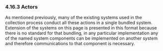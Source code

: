 ### 4.16.3 Actors

As mentioned previously, many of the existing systems used in the collection process conduct all these actions in a single bundled system. Extension of the systems on this page is presented in this format because there is no standard for that bundling, in any particular implementation any of the named system components can be implemented on another system and therefore communications to that component is necessary.
